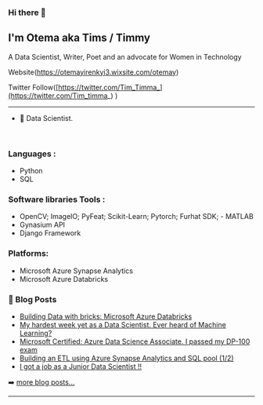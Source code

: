 ### Hi there 👋

<!--
**OtemaY/OtemaY** is a ✨ _special_ ✨ repository because its `README.md` (this file) appears on your GitHub profile.
- 🔭 I’m currently working on ...

- 👯 I’m looking to collaborate on ...
- 🤔 I’m looking for help with ...
- 💬 Ask me about ...
- 📫 How to reach me: ...
- 😄 Pronouns: ...
- ⚡ Fun fact: ...

-->

## I'm Otema aka Tims / Timmy

A Data Scientist, Writer, Poet and an advocate for Women in Technology

Website(https://otemayirenkyi3.wixsite.com/otemay)

Twitter Follow([https://twitter.com/Tim_Timma_](https://twitter.com/Tim_timma_) )


---

- 🌱 Data Scientist.

<br />

### Languages :

- Python
- SQL

### Software libraries Tools :
- OpenCV; ImageIO; PyFeat; Scikit-Learn; Pytorch; Furhat SDK; - MATLAB
- Gynasium API
- Django Framework

### Platforms: 
- Microsoft Azure Synapse Analytics
- Microsoft Azure Databricks

### 📕 Blog Posts

<!-- BLOG-POST-LIST:START -->
- [Building Data with bricks: Microsoft Azure Databricks](https://asantechild.medium.com/building-data-with-bricks-microsoft-azure-databricks-e4ed685b63c8)
- [My hardest week yet as a Data Scientist. Ever heard of Machine Learning?](https://asantechild.medium.com/my-hardest-week-yet-as-a-data-scientist-ever-heard-of-machine-learning-b55b473bd18d)
- [Microsoft Certified: Azure Data Science Associate. I passed my DP-100 exam](https://asantechild.medium.com/microsoft-certified-azure-data-science-associate-i-passed-my-dp-100-exam-f53fe289a348)
- [Building an ETL using Azure Synapse Analytics and SQL pool (1/2)](https://asantechild.medium.com/building-an-etl-using-azure-synapse-analytics-and-sql-pool-1-2-63da6fcf07d4)
- [I got a job as a Junior Data Scientist !!](https://asantechild.medium.com/i-got-a-job-as-a-junior-data-scientist-111a1ece5dbf)
<!-- BLOG-POST-LIST:END -->

➡️ [more blog posts...](https://asantechild.medium.com)

---
